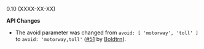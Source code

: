 0.10 (XXXX-XX-XX)

**API Changes**

- The avoid parameter was changed from `avoid: [ 'motorway', 'toll' ]` to `avoid: 'motorway,toll'` ([#51](https://github.com/graphhopper/geocoder-converter/pull/51) by [Boldtrn](https://github.com/boldtrn)).